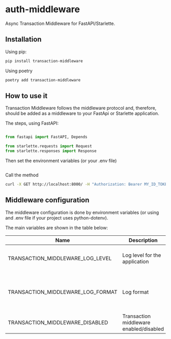 # auth-middleware

Async Transaction Middleware for FastAPI/Starlette.

## Installation

Using pip:

```bash
pip install transaction-middleware
```

Using poetry

```bash
poetry add transaction-middleware
```


## How to use it

Transaction Middleware follows the middleware protocol and, therefore, should be added as a middleware to your FastApi or Starlette application.

The steps, using FastAPI:

```python

from fastapi import FastAPI, Depends

from starlette.requests import Request
from starlette.responses import Response


```

Then set the environment variables (or your .env file)

```bash

```

Call the method

```bash
curl -X GET http://localhost:8000/ -H "Authorization: Bearer MY_ID_TOKEN"
```


## Middleware configuration

The middleware configuration is done by environment variables (or using and .env file if your project uses python-dotenv).

The main variables are shown in the table below:

| Name | Description | Values | Default |
| --------- | --------- | --------- | --------- |
| TRANSACTION_MIDDLEWARE_LOG_LEVEL | Log level for the application | DEBUG, INFO, WARNING, ERROR, CRITICAL | INFO |
| TRANSACTION_MIDDLEWARE_LOG_FORMAT | Log format | See python logger documentation | %(log_color)s%(levelname)-9s%(reset)s %(asctime)s %(name)s %(message)s |
| TRANSACTION_MIDDLEWARE_DISABLED | Transaction middleware enabled/disabled | false, true | false |



